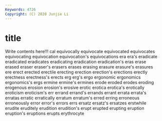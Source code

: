 ```yaml
---
Keywords: 4726
Copyright: (C) 2020 Junjie Li
---
```


# title

Write contents here!!!
cal
equivocally 
equivocate 
equivocated 
equivocates 
equivocating 
equivocation 
equivocation's 
equivocations 
era 
era's
eradicate 
eradicated 
eradicates 
eradicating 
eradication 
eradication's 
eras 
erase 
erased 
eraser
eraser's 
erasers 
erases 
erasing 
erasure 
erasure's 
erasures 
ere 
erect 
erected
erectile 
erecting 
erection 
erection's 
erections 
erectly 
erectness 
erectness's 
erects 
erg
erg's 
ergo 
ergonomic 
ergonomics 
ergonomics's 
ergs 
ermine 
ermine's 
ermines 
erode
eroded 
erodes 
eroding 
erogenous 
erosion 
erosion's 
erosive 
erotic 
erotica 
erotica's
erotically 
eroticism 
eroticism's 
err 
errand 
errand's 
errands 
errant 
errata 
errata's
erratas 
erratic 
erratically 
erratum 
erratum's 
erred 
erring 
erroneous 
erroneously 
error
error's 
errors 
errs 
ersatz 
ersatz's 
ersatzes 
erstwhile 
erudite 
eruditely 
erudition
erudition's 
erupt 
erupted 
erupting 
eruption 
eruption's 
eruptions 
erupts 
erythrocyte 
